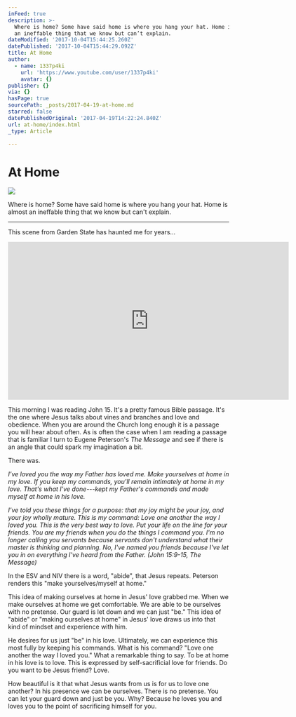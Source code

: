 ```yaml
---
inFeed: true
description: >-
  Where is home? Some have said home is where you hang your hat. Home is almost
  an ineffable thing that we know but can’t explain. 
dateModified: '2017-10-04T15:44:25.260Z'
datePublished: '2017-10-04T15:44:29.092Z'
title: At Home
author:
  - name: 1337p4ki
    url: 'https://www.youtube.com/user/1337p4ki'
    avatar: {}
publisher: {}
via: {}
hasPage: true
sourcePath: _posts/2017-04-19-at-home.md
starred: false
datePublishedOriginal: '2017-04-19T14:22:24.840Z'
url: at-home/index.html
_type: Article

---
```

# At Home
![](https://the-grid-user-content.s3-us-west-2.amazonaws.com/71cc2cb3-f094-47f8-8fbd-220de0e89295.jpg)

Where is home? Some have said home is where you hang your hat. Home is almost an ineffable thing that we know but can't explain. 

---

This scene from Garden State has haunted me for years...

<iframe src="https://cdn.embedly.com/widgets/media.html?src=https%3A%2F%2Fwww.youtube.com%2Fembed%2Fqw7Om-7sD48%3Ffeature%3Doembed&amp;url=http%3A%2F%2Fwww.youtube.com%2Fwatch%3Fv%3Dqw7Om-7sD48&amp;image=https%3A%2F%2Fi.ytimg.com%2Fvi%2Fqw7Om-7sD48%2Fhqdefault.jpg&amp;key=b7d04c9b404c499eba89ee7072e1c4f7&amp;type=text%2Fhtml&amp;schema=youtube" width="640" height="360" scrolling="no" frameborder="0" allowfullscreen="" style=""></iframe>

This morning I was reading John 15\. It's a pretty famous Bible passage. It's the one where Jesus talks about vines and branches and love and obedience. When you are around the Church long enough it is a passage you will hear about often. As is often the case when I am reading a passage that is familiar I turn to Eugene Peterson's _The Message_ and see if there is an angle that could spark my imagination a bit. 

There was. 

_I've loved you the way my Father has loved me. Make yourselves at home in my love. If you keep my commands, you'll remain intimately at home in my love. That's what I've done---kept my Father's commands and made myself at home in his love._

_I've told you these things for a purpose: that my joy might be your joy, and your joy wholly mature. This is my command: Love one another the way I loved you. This is the very best way to love. Put your life on the line for your friends. You are my friends when you do the things I command you. I'm no longer calling you servants because servants don't understand what their master is thinking and planning. No, I've named you friends because I've let you in on everything I've heard from the Father. (John 15:9-15, The Message)_

In the ESV and NIV there is a word, "abide", that Jesus repeats. Peterson renders this "make yourselves/myself at home." 

This idea of making ourselves at home in Jesus' love grabbed me. When we make ourselves at home we get comfortable. We are able to be ourselves with no pretense. Our guard is let down and we can just "be." This idea of "abide" or "making ourselves at home" in Jesus' love draws us into that kind of mindset and experience with him. 

He desires for us just "be" in his love. Ultimately, we can experience this most fully by keeping his commands. What is his command? "Love one another the way I loved you." What a remarkable thing to say. To be at home in his love is to love. This is expressed by self-sacrificial love for friends. Do you want to be Jesus friend? Love. 

How beautiful is it that what Jesus wants from us is for us to love one another? In his presence we can be ourselves. There is no pretense. You can let your guard down and just be you. Why? Because he loves you and loves you to the point of sacrificing himself for you.